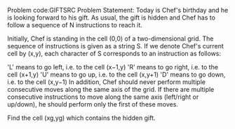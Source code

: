 Problem code:GIFTSRC
Problem Statement:
Today is Chef's birthday and he is looking forward to his gift. As usual, the gift is hidden and Chef has to follow a sequence of N instructions to reach it.

Initially, Chef is standing in the cell (0,0) of a two-dimensional grid. The sequence of instructions is given as a string S. If we denote Chef's current cell by (x,y), each character of S corresponds to an instruction as follows:

'L' means to go left, i.e. to the cell (x−1,y)
'R' means to go right, i.e. to the cell (x+1,y)
'U' means to go up, i.e. to the cell (x,y+1)
'D' means to go down, i.e. to the cell (x,y−1)
In addition, Chef should never perform multiple consecutive moves along the same axis of the grid. If there are multiple consecutive instructions to move along the same axis (left/right or up/down), he should perform only the first of these moves.

Find the cell (xg,yg) which contains the hidden gift.